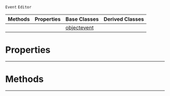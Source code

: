 `Event` `Editor`



|Methods|Properties|Base Classes|Derived Classes|
|---|---|---|---|
| | |[objectevent](https://plasmaengine.github.io/PlasmaDocs/Plasma1/C++/code_reference/class_reference/objectevent.markdown)| |


 #  Properties


---  
 #  Methods


---  
 

 